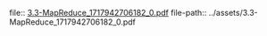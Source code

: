 file:: [3.3-MapReduce_1717942706182_0.pdf](../assets/3.3-MapReduce_1717942706182_0.pdf)
file-path:: ../assets/3.3-MapReduce_1717942706182_0.pdf
